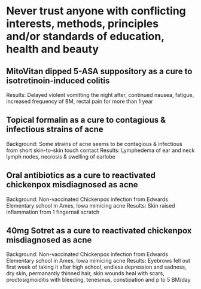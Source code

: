 # Never trust anyone with conflicting interests, methods, principles and/or standards of education, health and beauty


## MitoVitan dipped 5-ASA suppository as a cure to isotretinoin-induced colitis
Results: Delayed violent vomitting the night after, continued nausea, fatigue, increased frequency of BM, rectal pain for more than 1 year

## Topical formalin as a cure to contagious & infectious strains of acne
Background: Some strains of acne seems to be contagious & infectious from short skin-to-skin touch contact
Results: Lymphedema of ear and neck lymph nodes, necrosis & swelling of earlobe

## Oral antibiotics as a cure to reactivated chickenpox misdiagnosed as acne
Background: Non-vaccinated Chickenpox infection from Edwards Elementary school in Ames, Iowa mimicing acne
Results: Skin raised inflammation from 1 fingernail scratch 

## 40mg Sotret as a cure to reactivated chickenpox misdiagnosed as acne
Background: Non-vaccinated Chickenpox infection from Edwards Elementary school in Ames, Iowa mimicing acne
Results: Eyebrows fell out first week of taking it after high school, endless depression and sadness, dry skin, permanantly thinned hair, skin wounds heal with scars, proctosigmoiditis with bleeding, tenesmus, constipation and p to 5 BM/day

